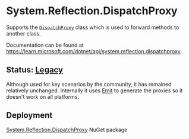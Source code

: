 # System.Reflection.DispatchProxy
Supports the [`DispatchProxy`](https://learn.microsoft.com/dotnet/api/system.reflection.dispatchproxy) class which is used to forward methods to another class.

Documentation can be found at https://learn.microsoft.com/dotnet/api/system.reflection.dispatchproxy.

## Status: [Legacy](../../libraries/README.md#development-statuses)
Although used for key scenarios by the community, it has remained relatively unchanged. Internally it uses [Emit](../System.Reflection.Emit/README.md) to generate the proxies so it doesn't work on all platforms.

## Deployment
[System.Reflection.DispatchProxy](https://www.nuget.org/packages/System.Reflection.DispatchProxy) NuGet package
